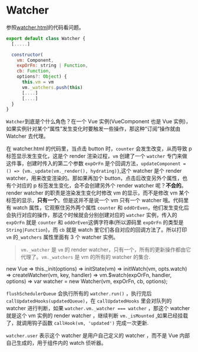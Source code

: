 # Watcher

参照[watcher.html](./htmls/watcher.html)的代码看问题。

```js
export default class Watcher {
  [.....]

  constructor(
    vm: Component,
    expOrFn: string | Function,
    cb: Function,
    options?: Object) {
      this.vm = vm
      vm._watchers.push(this)
      [....]
      [....]
  }
}
```

`Watcher`到底是个什么角色？在一个 Vue 实例(VueComponent 也是 Vue 实例)，如果实例针对某个“属性”发生变化时要触发一些操作，那这种“订阅”操作就由 Watcher 去代理。

在 watcher.html 的代码里，当点击 button 时，`counter` 会发生改变，从而导致 p 标签显示发生变化，这是个 render 渲染过程，`vm` 创建了一个 `watcher` 专门来做这件事，创建时传入的第二个参数 `expOrFn` 是个回调方法，`updateComponent = () => {vm._update(vm._render(), hydrating)}`,这个 watcher 是个 render watcher，用来改变渲染的。那如果再加个 button，点击后改变另外个属性，也有个对应的 p 标签发生变化，会不会创建另外个 render watcher 呢？**不会的**。render watcher 的职责是渲染发生变化时修改 vm 的显示，而不是修改 vm 某个标签的显示，**只有一个**。但是这并不是说一个 vm 只有一个 watcher 哦。代码里有 watch 属性，它观察住另外两个属性 `counter` 和 `oddOrEven`，他们发生变化后会执行对应的操作，那这个时候就会分别创建对应的 `watcher` 实例，传入的 `expOrFn` 就是 `counter` 和 `oddOrEven`这俩字符串(所以源码里 `expOrFn` 的类型是 `String|Function`)，而 `cb` 就是 watch 里它们各自对应的回调方法了。所以打印 `vm` 的`_watchers` 属性里面有 3 个 watcher 实例。

> `vm._watcher` 是 `vm` 的 render watcher，只有一个，所有的更新操作都由它代理了。`vm._watchers` 是 vm 的所有的 watcher 的集合.

new Vue => this._init(options) => initState(vm) => initWatch(vm, opts.watch) => createWatcher(vm, key, handler) => vm.$watch(expOrFn, handler, options) => var watcher = new Watcher(vm, expOrFn, cb, options);

`flushSchedulerQueue` 会执行所有的 `watcher.run()` ，执行完后  `callUpdatedHooks(updatedQueue)`，在 `callUpdatedHooks` 里会对队列的 watcher 进行判断，如果 `watcher.vm._watcher === watcher` ，那这个 watcher 就是这个 vm 实例的 render watcher ，继续判断 `vm._isMounted` ,如果已经挂载了，就调用钩子函数 `callHook(vm, 'updated')` 完成一次更新.

`watcher.user` 表示这个 watcher 是用户自己定义的 watcher ，而不是 Vue 内部自己生成的，用于组件内的 watch 侦听器。